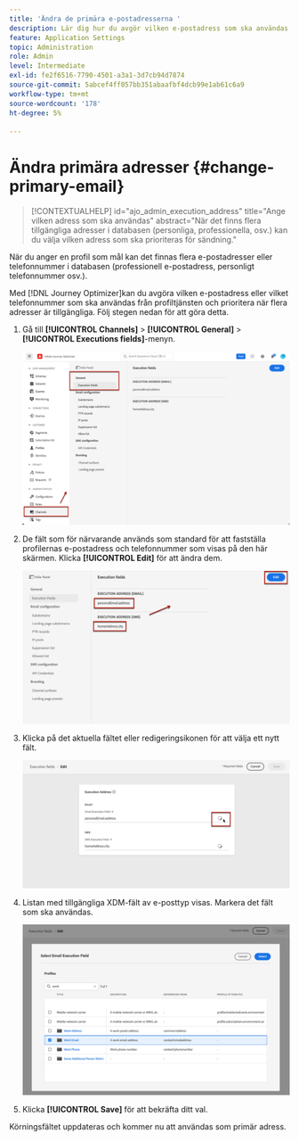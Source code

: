 ```yaml
---
title: 'Ändra de primära e-postadresserna '
description: Lär dig hur du avgör vilken e-postadress som ska användas från profiltjänsten.
feature: Application Settings
topic: Administration
role: Admin
level: Intermediate
exl-id: fe2f6516-7790-4501-a3a1-3d7cb94d7874
source-git-commit: 5abcef4ff057bb351abaafbf4dcb99e1ab61c6a9
workflow-type: tm+mt
source-wordcount: '178'
ht-degree: 5%

---
```


# Ändra primära adresser {#change-primary-email}

>[!CONTEXTUALHELP]
>id="ajo_admin_execution_address"
>title="Ange vilken adress som ska användas"
>abstract="När det finns flera tillgängliga adresser i databasen (personliga, professionella, osv.) kan du välja vilken adress som ska prioriteras för sändning."

När du anger en profil som mål kan det finnas flera e-postadresser eller telefonnummer i databasen (professionell e-postadress, personligt telefonnummer osv.).

Med [!DNL Journey Optimizer]kan du avgöra vilken e-postadress eller vilket telefonnummer som ska användas från profiltjänsten och prioritera när flera adresser är tillgängliga. Följ stegen nedan för att göra detta.

1. Gå till **[!UICONTROL Channels]** > **[!UICONTROL General]** > **[!UICONTROL Executions fields]**-menyn.

   ![](assets/primary-address-execution-fields.png)

1. De fält som för närvarande används som standard för att fastställa profilernas e-postadress och telefonnummer som visas på den här skärmen. Klicka **[!UICONTROL Edit]** för att ändra dem.

   ![](assets/primary-address.png)

1. Klicka på det aktuella fältet eller redigeringsikonen för att välja ett nytt fält.

   ![](assets/primary-address-edit.png)

1. Listan med tillgängliga XDM-fält av e-posttyp visas. Markera det fält som ska användas.

   ![](assets/primary-address-select-field.png)

1. Klicka **[!UICONTROL Save]** för att bekräfta ditt val.

Körningsfältet uppdateras och kommer nu att användas som primär adress.

<!--1. You can also select an additional field to use as secondary email address. This allows you to determine which field to use if the primary field is empty for a profile. -->
